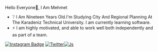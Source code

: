 Hello Everyone👋, I Am Mehmet 

- ❔ I Am Nineteen Years Old.I'm Studying City And Regional Planning At The Karadeniz Technical University. I am currently learning software.
- ⚡ I am highly motivated, and able to work well both independently and as part of a team.


    
 
                                                                                                                                                                                         
 [![Instagram Badge](https://img.shields.io/badge/-Instagram-C13584?style=flat-quare&labelColor=C13584&logo=instagram&logoColor=white&link=link)](https://www.instagram.com/mehmetyagiz_sndrc/)  [![Twitter](https://badgen.net/badge/icon/twitter?icon=twitter&label)](https://twitter.com/MehmetYagizS)[![Js](https://skillicons.dev/icons?i=js,html,css,wasm)](https://skillicons.dev)
